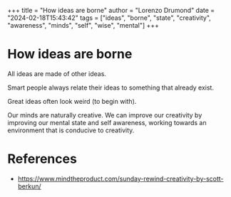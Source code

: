 +++
title = "How ideas are borne"
author = "Lorenzo Drumond"
date = "2024-02-18T15:43:42"
tags = ["ideas",  "borne",  "state",  "creativity",  "awareness",  "minds",  "self",  "wise",  "mental"]
+++


# How ideas are borne
All ideas are made of other ideas.

Smart people always relate their ideas to something that already exist.

Great ideas often look weird (to begin with).

Our minds are naturally creative. We can improve our creativity by improving our mental state and self awareness, working towards an environment that is conducive to creativity.

# References
- https://www.mindtheproduct.com/sunday-rewind-creativity-by-scott-berkun/
